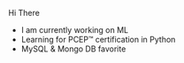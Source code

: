 Hi There
  * I am currently working on ML
  * Learning for PCEP™ certification in Python
  * MySQL & Mongo DB favorite


